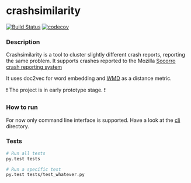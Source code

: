 # crashsimilarity

[![Build Status](https://travis-ci.org/marco-c/crashsimilarity.svg?branch=master)](https://travis-ci.org/marco-c/crashsimilarity)
[![codecov](https://codecov.io/gh/marco-c/crashsimilarity/branch/master/graph/badge.svg)](https://codecov.io/gh/marco-c/crashsimilarity)

### Description
Crashsimilarity is a tool to cluster slightly different crash reports, reporting the same problem. It supports crashes reported to the Mozilla [Socorro crash reporting system](https://crash-stats.mozilla.com/)

It uses doc2vec for word embedding and [WMD](http://proceedings.mlr.press/v37/kusnerb15.pdf) as a distance metric.

:exclamation: The project is in early prototype stage.  :exclamation:

### How to run
For now only command line interface is supported. Have a look at the [cli](https://github.com/marco-c/crashsimilarity/tree/master/crashsimilarity/cli) directory.

### Tests
```sh
# Run all tests
py.test tests

# Run a specific test
py.test tests/test_whatever.py
```